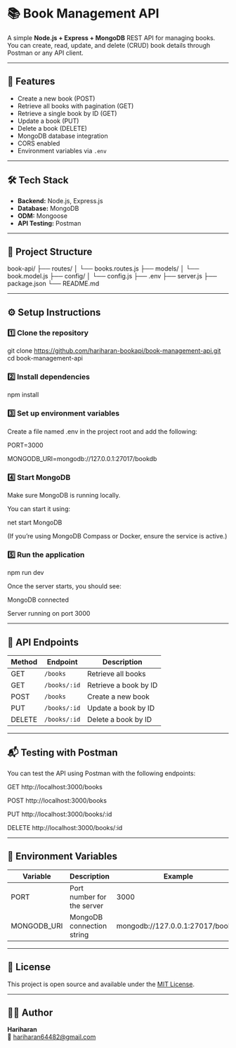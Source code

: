# 📚 Book Management API

A simple **Node.js + Express + MongoDB** REST API for managing books.  
You can create, read, update, and delete (CRUD) book details through Postman or any API client.

---

## 🚀 Features

- Create a new book (POST)
- Retrieve all books with pagination (GET)
- Retrieve a single book by ID (GET)
- Update a book (PUT)
- Delete a book (DELETE)
- MongoDB database integration
- CORS enabled
- Environment variables via `.env`

---

## 🛠️ Tech Stack

- **Backend:** Node.js, Express.js  
- **Database:** MongoDB  
- **ODM:** Mongoose  
- **API Testing:** Postman  

---

## 📁 Project Structure

book-api/
├── routes/
│   └── books.routes.js
├── models/
│   └── book.model.js
├── config/
│   └── config.js
├── .env
├── server.js
├── package.json
└── README.md



---

## ⚙️ Setup Instructions

### 1️⃣ Clone the repository

git clone https://github.com/hariharan-bookapi/book-management-api.git
cd book-management-api

### 2️⃣ Install dependencies

npm install

### 3️⃣ Set up environment variables

 Create a file named .env in the project root and add the following:
 
 PORT=3000
 
 MONGODB_URI=mongodb://127.0.0.1:27017/bookdb

### 4️⃣ Start MongoDB

Make sure MongoDB is running locally.

You can start it using:

net start MongoDB

(If you’re using MongoDB Compass or Docker, ensure the service is active.)
  
### 5️⃣ Run the application

npm run dev

Once the server starts, you should see:

MongoDB connected

Server running on port 3000


---

## 🧪 API Endpoints

| Method | Endpoint | Description |
|--------|-----------|-------------|
| GET | `/books` | Retrieve all books |
| GET | `/books/:id` | Retrieve a book by ID |
| POST | `/books` | Create a new book |
| PUT | `/books/:id` | Update a book by ID |
| DELETE | `/books/:id` | Delete a book by ID |

---

## 📬 Testing with Postman

You can test the API using Postman with the following endpoints:

GET http://localhost:3000/books

POST http://localhost:3000/books

PUT http://localhost:3000/books/:id

DELETE http://localhost:3000/books/:id



---

## 🧰 Environment Variables

| Variable | Description | Example |
|-----------|--------------|----------|
| PORT | Port number for the server | 3000 |
| MONGODB_URI | MongoDB connection string | mongodb://127.0.0.1:27017/bookdb |

---

## 📄 License

This project is open source and available under the [MIT License](LICENSE).

---

## 👨‍💻 Author

**Hariharan**  
📧 hariharan64482@gmail.com 





    
  




